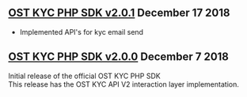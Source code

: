 [OST KYC PHP SDK v2.0.1](https://github.com/OpenSTFoundation/ost-kyc-sdk-php/tree/v2.0.1) December 17 2018
---

* Implemented API's for kyc email send

[OST KYC PHP SDK v2.0.0](https://github.com/OpenSTFoundation/ost-kyc-sdk-php/tree/v2.0.0) December 7 2018
---

Initial release of the official OST KYC PHP SDK<br />
This release has the OST KYC API V2 interaction layer implementation.

